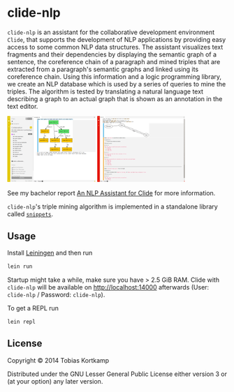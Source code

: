 # clide-nlp

`clide-nlp` is an assistant for the collaborative development
environment `Clide`, that supports the development of NLP applications
by providing easy access to some common NLP data structures. The
assistant visualizes text fragments and their dependencies by
displaying the semantic graph of a sentence, the coreference chain of
a paragraph and mined triples that are extracted from a paragraph's
semantic graphs and linked using its coreference chain. Using this
information and a logic programming library, we create an NLP database
which is used by a series of queries to mine the triples. The
algorithm is tested by translating a natural language text describing
a graph to an actual graph that is shown as an annotation in the text
editor.

[<img width="40%" src="https://raw.githubusercontent.com/t6/clide-nlp/master/docs/screenshots/semantic-graph.png">](https://raw.githubusercontent.com/t6/clide-nlp/master/docs/screenshots/semantic-graph.png)
[<img width="40%" src="https://raw.githubusercontent.com/t6/clide-nlp/master/docs/screenshots/draw.png">](https://raw.githubusercontent.com/t6/snippets/clide-nlp/docs/screenshots/draw.png)

See my bachelor report [An NLP Assistant for
Clide](http://arxiv.org/abs/1409.2073v1) for more information.

`clide-nlp`'s triple mining algorithm is implemented in a
standalone library called
[`snippets`](https://github.com/t6/snippets).

## Usage

Install [Leiningen](http://leiningen.org/) and then run

```bash
lein run
```

Startup might take a while, make sure you have > 2.5 GiB RAM.  Clide
with `clide-nlp` will be available on [http://localhost:14000](http://localhost:14000)
afterwards (User: `clide-nlp` / Password: `clide-nlp`).

To get a REPL run

```bash
lein repl
```

## License

Copyright © 2014 Tobias Kortkamp

Distributed under the GNU Lesser General Public License either version
3 or (at your option) any later version.
